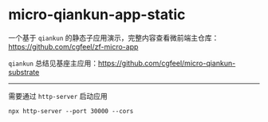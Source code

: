 # micro-qiankun-app-static

一个基于 `qiankun` 的静态子应用演示，完整内容查看微前端主仓库：https://github.com/cgfeel/zf-micro-app

`qiankun` 总结见基座主应用：https://github.com/cgfeel/micro-qiankun-substrate

---

需要通过 `http-server` 启动应用

```
npx http-server --port 30000 --cors
```
